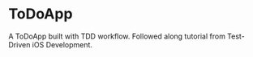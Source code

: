 # ToDoApp
A ToDoApp built with TDD workflow. Followed along tutorial from Test-Driven iOS Development.
